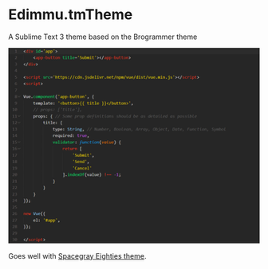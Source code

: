 # Edimmu.tmTheme
A Sublime Text 3 theme based on the Brogrammer theme

![Screenshot](Screenshot.png)

Goes well with [Spacegray Eighties theme](https://github.com/kkga/spacegray).
